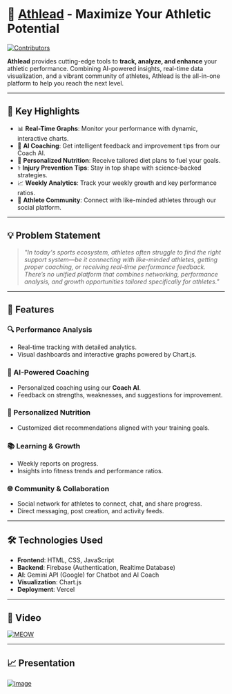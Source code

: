 # 🏅 [Athlead](https://ath-lead.vercel.app/) - Maximize Your Athletic Potential
[![Contributors](https://img.shields.io/github/contributors/Gagan-Gautam-02/Team-Pixel.svg)](https://github.com/Gagan-Gautam-02/Team-Pixel/graphs/contributors)


**Athlead** provides cutting-edge tools to **track, analyze, and enhance** your athletic performance. Combining AI-powered insights, real-time data visualization, and a vibrant community of athletes, Athlead is the all-in-one platform to help you reach the next level.

---

## 🚀 Key Highlights

- 📊 **Real-Time Graphs**: Monitor your performance with dynamic, interactive charts.
- 🧠 **AI Coaching**: Get intelligent feedback and improvement tips from our Coach AI.
- 🍎 **Personalized Nutrition**: Receive tailored diet plans to fuel your goals.
- ⚕️ **Injury Prevention Tips**: Stay in top shape with science-backed strategies.
- 📈 **Weekly Analytics**: Track your weekly growth and key performance ratios.
- 👥 **Athlete Community**: Connect with like-minded athletes through our social platform.

---

## 💡 Problem Statement

> _"In today's sports ecosystem, athletes often struggle to find the right support system—be it connecting with like-minded athletes, getting proper coaching, or receiving real-time performance feedback. There’s no unified platform that combines networking, performance analysis, and growth opportunities tailored specifically for athletes."_

---

## 🌟 Features

### 🔍 Performance Analysis
- Real-time tracking with detailed analytics.
- Visual dashboards and interactive graphs powered by Chart.js.

### 🧬 AI-Powered Coaching
- Personalized coaching using our **Coach AI**.
- Feedback on strengths, weaknesses, and suggestions for improvement.

### 🥗 Personalized Nutrition
- Customized diet recommendations aligned with your training goals.

### 📚 Learning & Growth
- Weekly reports on progress.
- Insights into fitness trends and performance ratios.

### 🌐 Community & Collaboration
- Social network for athletes to connect, chat, and share progress.
- Direct messaging, post creation, and activity feeds.

---

## 🛠️ Technologies Used

- **Frontend**: HTML, CSS, JavaScript
- **Backend**: Firebase (Authentication, Realtime Database)
- **AI**: Gemini API (Google) for Chatbot and AI Coach
- **Visualization**: Chart.js
- **Deployment**: Vercel

---
## 🎥 Video

[![MEOW](https://img.youtube.com/vi/s2USMgKSt54/0.jpg)](https://www.youtube.com/watch?v=s2USMgKSt54)

---
## 📈 Presentation

[![image](https://github.com/user-attachments/assets/bdb00d01-a8e5-4c71-9e2d-baddfbb8e857)](https://www.canva.com/design/DAGkz_5r8fg/sAxlYIZXq3UeXC7Y_BpSKw/view?utm_content=DAGkz_5r8fg&utm_campaign=designshare&utm_medium=link2&utm_source=uniquelinks&utlId=h0c217d3324)
